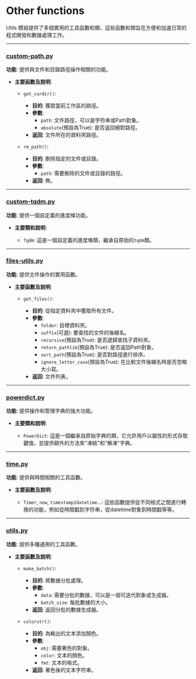 # Other functions

Utils 模組提供了多個實用的工具函數和類，這些函數和類旨在方便和加速日常的程式開發和數據處理工作。

---

### [custom-path.py](../docsaidkit/utils/custom_path.py)

**功能**: 提供與文件和目錄路徑操作相關的功能。

- **主要函數及說明**:

    - `get_curdir()`:

        - **目的**: 獲取當前工作區的路徑。
        - **參數**:
            - `path`: 文件路徑，可以是字符串或Path對象。
            - `absolute`(預設為True): 是否返回絕對路徑。
        - **返回**: 文件所在的資料夾路徑。

    - `rm_path()`:

        - **目的**: 刪除指定的文件或目錄。
        - **參數**:
            - `path`: 需要刪除的文件或目錄的路徑。
        - **返回**: 無。

---

### [custom-tqdm.py](../docsaidkit/utils/custom_tqdm.py)

**功能**: 提供一個自定義的進度條功能。

- **主要類和說明**:

    - `Tqdm`: 這是一個自定義的進度條類，繼承自原始的`tqdm`類。

---

### [files-utils.py](../docsaidkit/utils/files_utils.py)

**功能**: 提供文件操作的實用函數。

- **主要函數及說明**:

    - `get_files()`:

        - **目的**: 從指定資料夾中獲取所有文件。
        - **參數**:
            - `folder`: 目標資料夾。
            - `suffix`(可選): 要查找的文件的後綴名。
            - `recursive`(預設為True): 是否遞歸查找子資料夾。
            - `return_pathlib`(預設為True): 是否返回Path對象。
            - `sort_path`(預設為True): 是否對路徑進行排序。
            - `ignore_letter_case`(預設為True): 在比較文件後綴名時是否忽略大小寫。
        - **返回**: 文件列表。

---

### [powerdict.py](../docsaidkit/utils/powerdict.py)

**功能**: 提供操作和管理字典的強大功能。

- **主要類和說明**:

    - `PowerDict`: 這是一個繼承自原始字典的類，它允許用戶以屬性的形式存取鍵值，並提供額外的方法來"凍結"和"解凍"字典。

---

### [time.py](../docsaidkit/utils/time.py)

**功能**: 提供與時間相關的工具函數。

- **主要函數及說明**:

    - `Timer`, `now`, `timestamp2datetime`...: 這些函數提供從不同格式之間進行轉換的功能，例如從時間戳到字符串，從datetime對象到時間戳等等。

---

### [utils.py](../docsaidkit/utils/utils.py)

**功能**: 提供多種通用的工具函數。

- **主要函數及說明**:

    - `make_batch()`:

        - **目的**: 將數據分批處理。
        - **參數**:
            - `data`: 需要分批的數據，可以是一個可迭代對象或生成器。
            - `batch_size`: 每批數據的大小。
        - **返回**: 返回分批的數據生成器。

    - `colorstr()`:

        - **目的**: 為輸出的文本添加顏色。
        - **參數**:
            - `obj`: 需要著色的對象。
            - `color`: 文本的顏色。
            - `fmt`: 文本的格式。
        - **返回**: 著色後的文本字符串。
